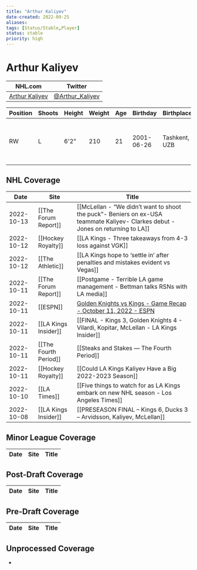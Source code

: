 ```yaml
---
title: "Arthur Kaliyev"
date-created: 2022-09-25
aliases: 
tags: [Status/Stable,Player]
status: stable
priority: high
---
```


# Arthur Kaliyev

NHL.com | Twitter
-|-
[Arthur Kaliyev](https://www.nhl.com/player/arthur-kaliyev-8481560) | [@Arthur_Kaliyev](https://twitter.com/Arthur_Kaliyev)

Position | Shoots | Height | Weight | Age | Birthday | Birthplace | Draft
-|-|-|-|-|-|-|-
RW | L | 6'2" | 210 | 21 | 2001-06-26 | Tashkent, UZB | 2019 LAK, 2nd rd, 2nd pk (33rd overall)


## NHL  Coverage
Date | Site |  Title
---|---|---
2022-10-13 | [[The Forum Report]] | [[McLellan - “We didn’t want to shoot the puck”- Beniers on ex-USA teammate Kaliyev- Clarkes debut -Jones on returning to LA]]
2022-10-12 | [[Hockey Royalty]] | [[LA Kings - Three takeaways from 4-3 loss against VGK]]
2022-10-12 | [[The Athletic]] | [[LA Kings hope to ‘settle in’ after penalties and mistakes evident vs Vegas]]
2022-10-11 | [[The Forum Report]] | [[Postgame - Terrible LA game management - Bettman talks RSNs with LA media]]
2022-10-11 | [[ESPN]] | [Golden Knights vs Kings - Game Recap - October 11, 2022 - ESPN](https://www.espn.com/nhl/recap/_/gameId/401458592)
2022-10-11 | [[LA Kings Insider]] | [[FINAL - Kings 3, Golden Knights 4 - Vilardi, Kopitar, McLellan - LA Kings Insider]]
2022-10-11 | [[The Fourth Period]] | [[Steaks and Stakes — The Fourth Period]]
2022-10-11 | [[Hockey Royalty]] | [[Could LA Kings Kaliyev Have a Big 2022-2023 Season]]
2022-10-10 | [[LA Times]] | [[Five things to watch for as LA Kings embark on new NHL season - Los Angeles Times]]
2022-10-08 | [[LA Kings Insider]] | [[PRESEASON FINAL – Kings 6, Ducks 3 – Arvidsson, Kaliyev, McLellan]]

## Minor League Coverage
Date | Site |  Title
---|---|---


## Post-Draft Coverage
Date | Site |  Title
---|---|---


## Pre-Draft Coverage
Date | Site |  Title
---|---|---

## Unprocessed Coverage
- 
